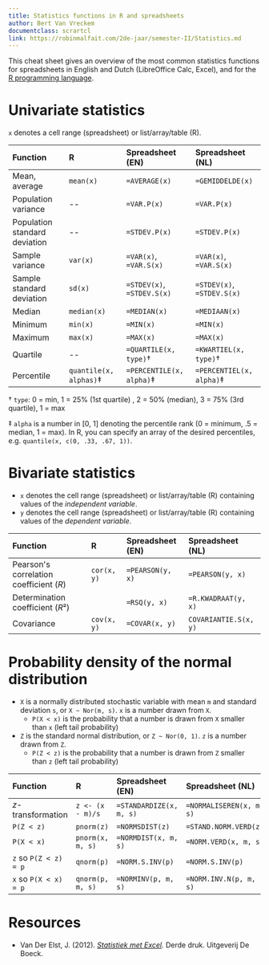 ```yaml
---
title: Statistics functions in R and spreadsheets
author: Bert Van Vreckem
documentclass: scrartcl
link: https://robinmalfait.com/2de-jaar/semester-II/Statistics.md
---
```


This cheat sheet gives an overview of the most common statistics functions for spreadsheets in English and Dutch (LibreOffice Calc, Excel), and for the [R programming language](https://www.r-project.org/).

# Univariate statistics

`x` denotes a cell range (spreadsheet) or list/array/table (R).

| Function                      | R                      | Spreadsheet (EN)           | Spreadsheet (NL)           |
| :--                           | :--                    | :--                        | :--                        |
| Mean, average                 | `mean(x)`              | `=AVERAGE(x)`              | `=GEMIDDELDE(x)`           |
| Population variance           | --                     | `=VAR.P(x)`                | `=VAR.P(x)`                |
| Population standard deviation | --                     | `=STDEV.P(x)`              | `=STDEV.P(x)`              |
| Sample variance               | `var(x)`               | `=VAR(x)`, `=VAR.S(x)`     | `=VAR(x)`, `=VAR.S(x)`     |
| Sample standard deviation     | `sd(x)`                | `=STDEV(x)`, `=STDEV.S(x)` | `=STDEV(x)`, `=STDEV.S(x)` |
| Median                        | `median(x)`            | `=MEDIAN(x)`               | `=MEDIAAN(x)`              |
| Minimum                       | `min(x)`               | `=MIN(x)`                  | `=MIN(x)`                  |
| Maximum                       | `max(x)`               | `=MAX(x)`                  | `=MAX(x)`                  |
| Quartile                      | --                     | `=QUARTILE(x, type)`†      | `=KWARTIEL(x, type)`†      |
| Percentile                    | `quantile(x, alphas)`‡ | `=PERCENTILE(x, alpha)`‡   | `=PERCENTIEL(x, alpha)`‡   |

† `type`: 0 = min, 1 = 25% (1st quartile) , 2 = 50% (median), 3 = 75% (3rd quartile), 1 = max

‡ `alpha` is a number in [0, 1] denoting the percentile rank (0 = minimum, .5 = median, 1 = max). In R, you can specify an array of the desired percentiles, e.g. `quantile(x, c(0, .33, .67, 1))`.

# Bivariate statistics

- `x` denotes the cell range (spreadsheet) or list/array/table (R) containing values of the *independent variable*.
- `y` denotes the cell range (spreadsheet) or list/array/table (R) containing values of the *dependent variable*.

| Function                                | R           | Spreadsheet (EN) | Spreadsheet (NL)      |
| :--                                     | :--         | :--              | :--                   |
| Pearson's correlation coefficient (*R*) | `cor(x, y)` | `=PEARSON(y, x)` | `=PEARSON(y, x)`      |
| Determination coefficient (*R*²)        |             | `=RSQ(y, x)`     | `=R.KWADRAAT(y, x)`   |
| Covariance                              | `cov(x, y)` | `=COVAR(x, y)`   | `COVARIANTIE.S(x, y)` |

# Probability density of the normal distribution

- `X` is a normally distributed stochastic variable with mean `m` and standard deviation `s`, or `X ~ Nor(m, s)`. `x` is a number drawn from `X`.
    - `P(X < x)` is the probability that a number is drawn from `X` smaller than `x` (left tail probability)
- `Z` is the standard normal distribution, or `Z ~ Nor(0, 1)`. `z` is a number drawn from `Z`.
    - `P(Z < z)` is the probability that a number is drawn from `Z` smaller than `z` (left tail probability)

| Function              | R                | Spreadsheet (EN)        | Spreadsheet (NL)         |
| :--                   | :--              | :--                     | :--                      |
| *z*-transformation    | `z <- (x - m)/s` | `=STANDARDIZE(x, m, s)` | `=NORMALISEREN(x, m, s)` |
| `P(Z < z)`            | `pnorm(z)`       | `=NORMSDIST(z)`         | `=STAND.NORM.VERD(z)`    |
| `P(X < x)`            | `pnorm(x, m, s)` | `=NORMDIST(x, m, s)`    | `=NORM.VERD(x, m, s)`    |
| `z` so `P(Z < z) = p` | `qnorm(p)`       | `=NORM.S.INV(p)`        | `=NORM.S.INV(p)`         |
| `x` so `P(X < x) = p` | `qnorm(p, m, s)` | `=NORMINV(p, m, s)`     | `=NORM.INV.N(p, m, s)`   |

# Resources

- Van Der Elst, J. (2012). *[Statistiek met Excel](http://hoger.deboeck.com/titres/130991_1/9789045544991-statistiek-met-excel.html).* Derde druk. Uitgeverij De Boeck.

